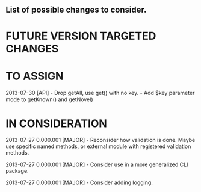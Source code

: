 ## List of possible changes to consider.

# FUTURE VERSION TARGETED CHANGES

# TO ASSIGN
2013-07-30 [API] - Drop getAll, use get() with no key.
                 - Add $key parameter mode to getKnown() and getNovel)

# IN CONSIDERATION

2013-07-27 0.000.001 [MAJOR] - Reconsider how validation is done.
Maybe use specific named methods, or external module with registered
validation methods.

2013-07-27 0.000.001 [MAJOR] - Consider use in a more generalized CLI package.

2013-07-27 0.000.001 [MAJOR] - Consider adding logging.
